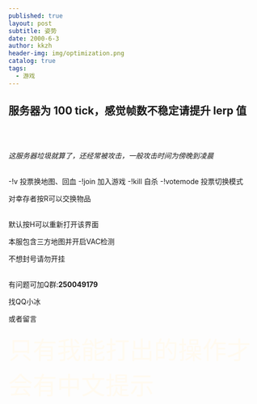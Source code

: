 ```yaml
---
published: true
layout: post
subtitle: 姿势
date: 2000-6-3
author: kkzh
header-img: img/optimization.png
catalog: true
tags:
  - 游戏
---
```



 
 ## 服务器为 100 tick，感觉帧数不稳定请提升 lerp 值
 <br><br>
  
 _这服务器垃圾就算了，还经常被攻击，一般攻击时间为傍晚到凌晨_ 
 <br><br>
  
-!v  投票换地图、回血
-!join 加入游戏
-!kill 自杀
-!votemode  投票切换模式

对幸存者按R可以交换物品<br><br>
  
 默认按H可以重新打开该界面
 
本服包含三方地图并开启VAC检测

不想封号请勿开挂<br><br>
  
有问题可加Q群:**250049179**

找QQ小冰  

或者留言

<font color=#FFFAF0 size=8 >只有我能打出的操作才会有中文提示</font>